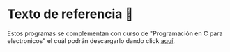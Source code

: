 # Texto de referencia :book:
Estos programas se complementan con curso de "Programación en C para electronicos" el cuál podrán descargarlo dando click <a href = "">aquí</a>.